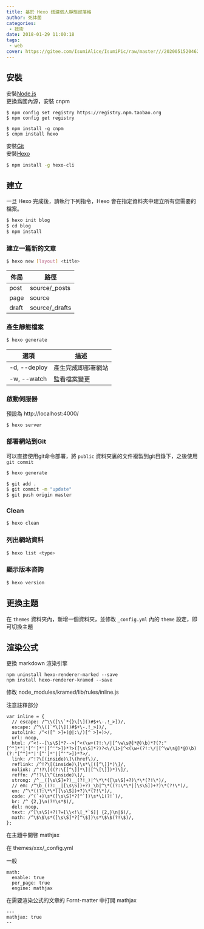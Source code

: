```yaml
---
title: 基於 Hexo 搭建個人靜態部落格
author: 死体菌
categories: 
 - 技術
date: 2018-01-29 11:00:18
tags: 
 - web
cover: https://gitee.com/IsumiAlice/IsumiPic/raw/master///20200515204625.jpg
---
```




## 安裝
安裝[Node.js](https://nodejs.org/en/)  
更換爲國內源，安裝 cnpm

```
$ npm config set registry https://registry.npm.taobao.org
$ npm config get registry

$ npm install -g cnpm
$ cmpm install hexo 
```
安裝[Git](https://git-scm.com/downloads)  
安裝[Hexo](https://hexo.io/zh-tw/)  
``` bash
$ npm install -g hexo-cli
```
## 建立
一旦 Hexo 完成後，請執行下列指令，Hexo 會在指定資料夾中建立所有您需要的檔案。
``` bash
$ hexo init blog
$ cd blog
$ npm install
```
### 建立一篇新的文章
``` bash
$ hexo new [layout] <title>
```
| 佈局  | 路徑           |
| ----- | -------------- |
| post  | source/_posts  |
| page  | source         |
| draft | source/_drafts |
### 產生靜態檔案
``` bash
$ hexo generate
```
| 選項         | 描述               |
| ------------ | ------------------ |
| -d, --deploy | 產生完成即部署網站 |
| -w, --watch  | 監看檔案變更       |

### 啟動伺服器
預設為 http://localhost:4000/
``` bash
$ hexo server
```
### 部署網站到Git
可以直接使用git命令部署，將 ``public`` 資料夾裏的文件複製到git目錄下，之後使用 ``git commit``
``` bash
$ hexo generate

$ git add .
$ git commit -m "update"
$ git push origin master
```
### Clean
``` bash
$ hexo clean
```
### 列出網站資料
``` bash
$ hexo list <type>
```
### 顯示版本咨詢
``` bash
$ hexo version
```
## 更換主題
在 ``themes`` 資料夾內，新增一個資料夾，並修改 ``_config.yml`` 內的 ``theme`` 設定，即可切換主題

## 渲染公式

更換 markdown 渲染引擎

```
npm uninstall hexo-renderer-marked --save
npm install hexo-renderer-kramed --save
```

修改 node_modules/kramed/lib/rules/inline.js

注意註釋部分

```
var inline = {
  // escape: /^\\([\\`*{}\[\]()#$+\-.!_>])/,
  escape: /^\\([`*\[\]()#$+\-.!_>])/,
  autolink: /^<([^ >]+(@|:\/)[^ >]+)>/,
  url: noop,
  html: /^<!--[\s\S]*?-->|^<(\w+(?!:\/|[^\w\s@]*@)\b)*?(?:"[^"]*"|'[^']*'|[^'">])*?>([\s\S]*?)?<\/\1>|^<(\w+(?!:\/|[^\w\s@]*@)\b)(?:"[^"]*"|'[^']*'|[^'">])*?>/,
  link: /^!?\[(inside)\]\(href\)/,
  reflink: /^!?\[(inside)\]\s*\[([^\]]*)\]/,
  nolink: /^!?\[((?:\[[^\]]*\]|[^\[\]])*)\]/,
  reffn: /^!?\[\^(inside)\]/,
  strong: /^__([\s\S]+?)__(?!_)|^\*\*([\s\S]+?)\*\*(?!\*)/,
  // em: /^\b_((?:__|[\s\S])+?)_\b|^\*((?:\*\*|[\s\S])+?)\*(?!\*)/,
  em: /^\*((?:\*\*|[\s\S])+?)\*(?!\*)/,
  code: /^(`+)\s*([\s\S]*?[^`])\s*\1(?!`)/,
  br: /^ {2,}\n(?!\s*$)/,
  del: noop,
  text: /^[\s\S]+?(?=[\\<!\[_*`$]| {2,}\n|$)/,
  math: /^\$\$\s*([\s\S]*?[^\$])\s*\$\$(?!\$)/,
};
```

在主題中開啓 mathjax

在 themes/xxx/_config.yml

一般

```
math:
  enable: true
  per_page: true
  engine: mathjax
```

在需要渲染公式的文章的 Fornt-matter 中打開 mathjax

```
---
mathjax: true
--
```